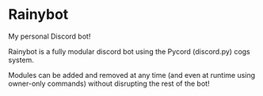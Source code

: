 # Rainybot

My personal Discord bot!

Rainybot is a fully modular discord bot using the Pycord (discord.py) cogs system.

Modules can be added and removed at any time (and even at runtime using owner-only commands) without disrupting the rest of the bot!